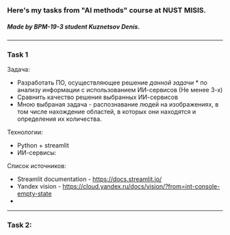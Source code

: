 ### Here's my tasks from "AI methods" course at NUST MISIS.


##### Made by BPM-19-3 student Kuznetsov Denis.

---

### Task 1

Задача: 
* Разработать ПО, осуществляющее решение *данной задачи* * по анализу информации с использованием ИИ-сервисов (Не менее 3-х)
* Сравнить качество решения выбранных ИИ-сервисов
 * Мною выбраная задача - распознавание людей на изображениях, в том числе нахождение областей, в 
которых они находятся и определения их количества. 

Технологии:
* Python + streamlit
* ИИ-сервисы:


Список источников:
* Streamlit documentation - https://docs.streamlit.io/
* Yandex vision - https://cloud.yandex.ru/docs/vision/?from=int-console-empty-state
* 

---

### Task 2:
